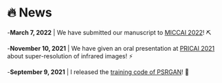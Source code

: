 # 🔥 News

-**March 7, 2022** | We have submitted our manuscript to [MICCAI 2022](https://conferences.miccai.org/2022/en/)! ⛏️

-**November 10, 2021** | We have given an oral presentation at [PRICAI 2021](https://link.springer.com/chapter/10.1007/978-3-030-89363-7_35) about super-resolution of infrared images! ⚡

-**September 9, 2021** | I released the [training code of PSRGAN](https://github.com/yongsongH/Infrared-Image_PSRGAN)! 🎉
